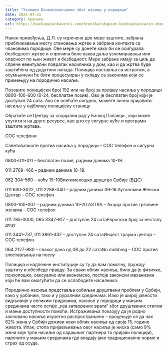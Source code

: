 ```yaml
---
title: "Ухапшен Бачкопаланчанин због насиља у породици"
date: 2025-07-21
category: Хроника
url: https://backapalankavesti.com/hronika/uhapsen-backopalancanin-zbog-nasilja-u-porodici/
---
```


Након привођења, Д.Л. су изречене две мере заштите, забрана приближавања месту становања жртве и забрана контакта са члановима породице. Ове мере су донете како би се осигурала безбедност жртве и спречила било каква даља узнемиравања или опасност по њен живот и безбедност. Мере забране имају за циљ да спрече евентуални повратак насилника у дом, као и да жртва буде заштићена од додатних напада. Полиција наставља са истрагом, а осумњичени ће бити процесуиран у складу са законима који се примењују на породично насиље.

Позовите полицијски број 192 или на број за пријаву насиља у породици 0800-100-600 (0-24, бесплатан позив). Ово је бесплатан број који је доступан 24 сата. Ако се осећате сигурно, можете лично пријавити насиље у најближу полицијску станицу

Обратите се Центру за социјални рад у Бачкој Паланци , који може упутити и на друге ресурсе, као што су сигурне куће и програми заштите жртава.

СОС телефони

Саветовалиште против насиља у породици – СОС телефон и сигурна кућа

0800-011-011 – бесплатан позив, радним данима 10-19.

011 2769-466 – радним данима 10-19.

062 304-560 – ноћу 19-10Виктимолошко друштво Србије (ВДС)

011 630-3022, 011 2288-040 – радним данима 09-16.Аутономни Женски Центар – СОС телефон

0800-100-007 – радним данима 10-20.ASTRA – Акција против трговине женама – СОС телефон

011 785-0000, 065 3347-817 – доступан 24 сатаЕвропски број за несталу децу

011 3441-737, 011 3861-332 – доступан 24 сатаИнцест траума центар – СОС телефон

064 2127-880 – сваког дана од 08 до 22 сатаNo mobbing – СОС против злостављања на послу

Полиција и надлежне институције су ту да вам помогну, пружају заштиту и обезбеде правду. За сваки облик насиља, било да је физичко, психолошко, сексуално или економско, постоје законски механизми који ће вам омогућити да се ослободите насилника.

Породично насиље представља озбиљан друштвени проблем у Србији, како у урбаним, тако и у руралним срединама. Иако је широј јавности видљивије у великим градовима, насиље у породици у мањим срединама често остаје „иза затворених врата“ због друштвених стигми и мање доступности помоћи. Истраживања показују да је родно засновано насиље изузетно распрострањено – процењује се да чак 62% жена у Србији доживи неки облик насиља од своје 15. године живота​. Ипак, стопа пријављивања овог насиља је ниска (само 9% жена које трпе насиље од садашњег партнера то пријави полицији​), нарочито у мањим срединама где владају јаке традиционалне норме и страх од осуде.
